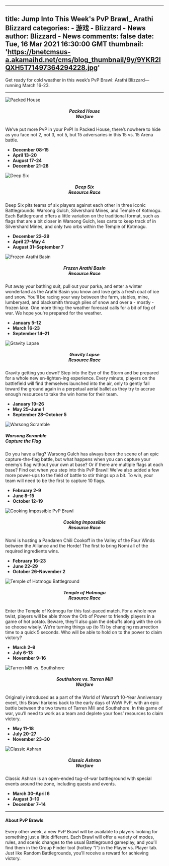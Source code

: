 
---
title: Jump Into This Week's PvP Brawl_ Arathi Blizzard
categories: 
    - 游戏
    - Blizzard - News
author: Blizzard - News
comments: false
date: Tue, 16 Mar 2021 16:30:00 GMT
thumbnail: 'https://bnetcmsus-a.akamaihd.net/cms/blog_thumbnail/9y/9YKR2IQXH5T71497364294228.jpg'
---

<div>   
<p></p>

<p>Get ready for cold weather in this week’s PvP Brawl: Arathi Blizzard— running March 16-23.</p>

<hr>
<div class="blog_card-group">
<div class="blog_card-list">
<div class="blog_card"><img alt="Packed House" class="blog_card-img-top" src="https://bnetcmsus-a.akamaihd.net/cms/blog_thumbnail/9y/9YKR2IQXH5T71497364294228.jpg" referrerpolicy="no-referrer">
<div class="blog_card-block">
<h5 class="blog_card-title" style="text-align: center;">Packed House<br>
Warfare</h5>

<p class="blog_card-text">We’ve put more PvP in your PvP! In Packed House, there’s nowhere to hide as you face not 2, not 3, not 5, but 15 adversaries in this 15 vs. 15 Arena battle.</p>

<p></p>

<ul>
<li><strong>December 08–15</strong></li>
<li><strong>April 13–20</strong></li>
<li><strong>August 17–24</strong></li>
<li><strong>December 21–28</strong></li>
</ul>

<p></p>
</div>
</div>
</div>

<div class="blog_card-list">
<div class="blog_card"><img alt="Deep Six" class="blog_card-img-top" src="https://bnetcmsus-a.akamaihd.net/cms/blog_thumbnail/ih/IHNMLDJ38TYS1499277766070.jpg" referrerpolicy="no-referrer">
<div class="blog_card-block">
<h5 class="blog_card-title" style="text-align: center;">Deep Six<br>
Resource Race</h5>

<p class="blog_card-text">Deep Six pits teams of six players against each other in three iconic Battlegrounds: Warsong Gulch, Silvershard Mines, and Temple of Kotmogu. Each Battleground offers a little variation on the traditional format, such as flags that are a bit closer in Warsong Gulch, less carts to keep track of in Silvershard Mines, and only two orbs within the Temple of Kotmogu.</p>

<p></p>

<ul>
<li><strong>December 22–29</strong></li>
<li><strong>April 27–May 4</strong></li>
<li><strong>August 31–September 7</strong></li>
</ul>

<p></p>
</div>
</div>
</div>

<div class="blog_card-list">
<div class="blog_card"><img alt="Frozen Arathi Basin" class="blog_card-img-top" src="https://bnetcmsus-a.akamaihd.net/cms/blog_thumbnail/c6/C6PLDUVBGZYR1491331213556.jpg" referrerpolicy="no-referrer">
<div class="blog_card-block">
<h5 class="blog_card-title" style="text-align: center;">Frozen Arathi Basin<br>
Resource Race</h5>

<p class="blog_card-text">Put away your bathing suit, pull out your parka, and enter a winter wonderland as the Arathi Basin you know and love gets a fresh coat of ice and snow. You'll be racing your way between the farm, stables, mine, lumberyard, and blacksmith through piles of snow and over a - mostly - frozen lake. One more thing: the weather forecast calls for a bit of fog of war. We hope you're prepared for the weather.</p>

<p></p>

<ul>
<li><strong>January 5–12</strong></li>
<li><b>March 16-23</b></li>
<li><strong>September 14–21</strong></li>
</ul>

<p></p>
</div>
</div>
</div>

<div class="blog_card-list">
<div class="blog_card"><img alt="Gravity Lapse" class="blog_card-img-top" src="https://bnetcmsus-a.akamaihd.net/cms/page_media/fg/FGJCW7IV244O1491330695327.jpg" referrerpolicy="no-referrer">
<div class="blog_card-block">
<h5 class="blog_card-title" style="text-align: center;">Gravity Lapse<br>
Resource Race</h5>

<p class="blog_card-text">Gravity getting you down? Step into the Eye of the Storm and be prepared for a whole new en-lighten-ing experience. Every minute, players on the battlefield will find themselves launched into the air, only to gently fall toward the ground again in a perpetual aerial ballet as they try to accrue enough resources to take the win home for their team.</p>

<p></p>

<ul>
<li><strong>January 19–26</strong></li>
<li><strong>May 25–June 1</strong></li>
<li><strong>September 28–October 5</strong></li>
</ul>

<p></p>
</div>
</div>
</div>

<div class="blog_card-list">
<div class="blog_card"><img alt="Warsong Scramble" class="blog_card-img-top" src="https://bnetcmsus-a.akamaihd.net/cms/page_media/1d/1D72TPQCC6S41491330832625.jpg" referrerpolicy="no-referrer">
<div class="blog_card-block">
<h5 class="blog_card-title" style="text-align: left;">Warsong Scramble<br>
Capture the Flag</h5>

<p class="blog_card-text">Do you have a flag? Warsong Gulch has always been the scene of an epic capture-the-flag battle, but what happens when you can capture your enemy’s flag without your own at base? Or if there are multiple flags at each base? Find out when you step into this PvP Brawl! We’ve also added a few more power-ups to the field of battle to stir things up a bit. To win, your team will need to be the first to capture 10 flags.</p>

<p></p>

<ul>
<li><strong>February 2–9</strong></li>
<li><strong>June 8–15</strong></li>
<li><strong>October 12–19</strong></li>
</ul>

<p></p>
</div>
</div>
</div>

<div class="blog_card-list">
<div class="blog_card"><img alt="Cooking Impossible PvP Brawl" class="blog_card-img-top" src="https://bnetcmsus-a.akamaihd.net/cms/blog_thumbnail/8l/8L1WUB8U0ZMS1545066762805.jpg" referrerpolicy="no-referrer">
<div class="blog_card-block">
<h5 class="blog_card-title" style="text-align: center;">Cooking Impossible<br>
Resource Race</h5>

<p class="blog_card-text">Nomi is hosting a Pandaren Chili Cookoff in the Valley of the Four Winds between the Alliance and the Horde! The first to bring Nomi all of the required ingredients wins.</p>

<p></p>

<ul>
<li><strong>February 16–23</strong></li>
<li><strong>June 22–29</strong></li>
<li><strong>October 26–November 2</strong></li>
</ul>

<p></p>
</div>
</div>
</div>

<div class="blog_card-list">
<div class="blog_card"><img alt="Temple of Hotmogu Battleground" class="blog_card-img-top" src="https://bnetcmsus-a.akamaihd.net/cms/blog_thumbnail/rt/RTRUPZFL6TY41498579993585.jpg" referrerpolicy="no-referrer">
<div class="blog_card-block">
<h5 class="blog_card-title" style="text-align: center;">Temple of Hotmogu<br>
Resource Race</h5>

<p class="blog_card-text">Enter the Temple of Kotmogu for this fast-paced match. For a whole new twist, players will be able throw the Orb of Power to friendly players in a game of hot potato. Beware, they’ll also gain the debuffs along with the orb so choose wisely. We’re turning things up (to 11) by changing resurrection time to a quick 5 seconds. Who will be able to hold on to the power to claim victory?</p>

<ul>
<li><strong>March 2–9</strong></li>
<li><strong>July 6–13</strong></li>
<li><strong>November 9–16</strong></li>
</ul>

<p></p>
</div>
</div>
</div>

<div class="blog_card-list">
<div class="blog_card"><img alt="Tarren Mill vs. Southshore" class="blog_card-img-top" src="https://bnetcmsus-a.akamaihd.net/cms/page_media/tx/TXN66K47L0QM1491330783697.jpg" referrerpolicy="no-referrer">
<div class="blog_card-block">
<h5 class="blog_card-title" style="text-align: center;">Southshore vs. Tarren Mill<br>
Warfare</h5>

<p class="blog_card-text">Originally introduced as a part of the World of Warcraft 10-Year Anniversary event, this Brawl harkens back to the early days of WoW PvP, with an epic battle between the two towns of Tarren Mill and Southshore. In this game of war, you’ll need to work as a team and deplete your foes’ resources to claim victory.</p>

<p></p>

<ul>
<li><strong>May 11–18</strong></li>
<li><strong>July 20–27</strong></li>
<li><strong>November 23–30</strong></li>
</ul>

<p></p>
</div>
</div>
</div>

<div class="blog_card-list">
<div class="blog_card"><img alt="Classic Ashran" class="blog_card-img-top" src="https://bnetcmsus-a.akamaihd.net/cms/blog_thumbnail/86/86K9QG3UJUFS1574124531810.jpg" referrerpolicy="no-referrer">
<div class="blog_card-block">
<h5 class="blog_card-title" style="text-align: center;">Classic Ashran<br>
Warfare</h5>

<p class="blog_card-text">Classic Ashran is an open-ended tug-of-war battleground with special events around the zone, including quests and events.</p>

<p></p>

<ul>
<li><strong>March 30–April 6</strong></li>
<li><strong>August 3–10</strong></li>
<li><strong>December 7–14</strong></li>
</ul>

<p></p>
</div>
</div>
</div>
</div>

<hr>
<h4>About PvP Brawls</h4>

<p>Every other week, a new PvP Brawl will be available to players looking for something just a little different. Each Brawl will offer a variety of modes, rules, and scenic changes to the usual Battleground gameplay, and you’ll find them in the Group Finder tool (hotkey “I”) in the Player vs. Player tab. Just like Random Battlegrounds, you’ll receive a reward for achieving victory.</p>
  
</div>
            